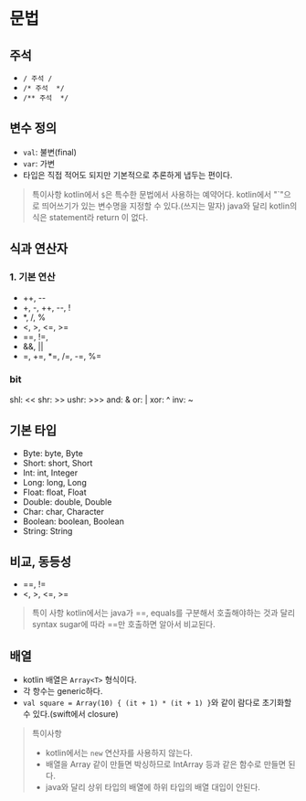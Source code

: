 # 문법

## 주석
- `/ 주석 /`
- `/* 주석  */`
- `/** 주석  */`


## 변수 정의
- `val`: 불변(final)
- `var`: 가변
- 타입은 직접 적어도 되지만 기본적으로 추론하게 냅두는 편이다.

> 특이사항
> kotlin에서 `$`은 특수한 문법에서 사용하는 예약어다.
> kotlin에서 "`"으로 띄어쓰기가 있는 변수명을 지정할 수 있다.(쓰지는 말자)
> java와 달리 kotlin의 식은 statement라 return 이 없다.

## 식과 연산자
### 1. 기본 연산
- ++, --
- +, -, ++, --, !
- *, /, %
- <, >, <=, >=
- ==, !=, 
- &&, ||
- =, +=, *=, /=, -=, %=

### bit
shl: <<
shr: >>
ushr: >>>
and: &
or: |
xor: ^
inv: ~


## 기본 타입
- Byte: byte, Byte
- Short: short, Short
- Int: int, Integer
- Long: long, Long
- Float: float, Float
- Double: double, Double
- Char: char, Character
- Boolean: boolean, Boolean
- String: String

## 비교, 동등성
- ==, !=
- <, >, <=, >=

> 특이 사항
> kotlin에서는 java가 ==, equals를 구분해서 호출해야하는 것과 달리 syntax sugar에 따라 ==만 호출하면 알아서 비교된다.


## 배열
- kotlin 배열은 `Array<T>` 형식이다.
- 각 항수는 generic하다.
- `val square = Array(10) { (it + 1) * (it + 1) }`와 같이 람다로 초기화할 수 있다.(swift에서 closure)

> 특이사항
> - kotlin에서는 `new` 연산자를 사용하지 않는다.
> - 배열을 Array<Int> 같이 만들면 박싱하므로 IntArray 등과 같은 함수로 만들면 된다.
> - java와 달리 상위 타입의 배열에 하위 타입의 배열 대입이 안된다.
